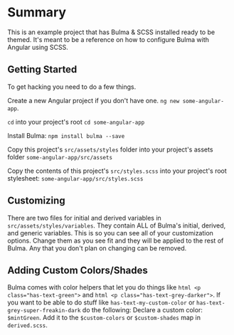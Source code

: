# Summary

This is an example project that has Bulma & SCSS installed ready to be themed.  It's meant to be a reference on how to configure Bulma with Angular using SCSS.

## Getting Started

To get hacking you need to do a few things.

Create a new Angular project if you don't have one.  `ng new some-angular-app`.

`cd` into your project's root `cd some-angular-app`

Install Bulma: `npm install bulma --save`

Copy this project's `src/assets/styles` folder into your project's assets folder `some-angular-app/src/assets`

Copy the contents of this project's `src/styles.scss` into your project's root stylesheet: `some-angular-app/src/styles.scss`

## Customizing

There are two files for initial and derived variables in `src/assets/styles/variables`.  They contain ALL of Bulma's initial, derived, and generic variables.
This is so you can see all of your customization options.  Change them as you see fit and they will be applied to the rest of Bulma.
Any that you don't plan on changing can be removed.

## Adding Custom Colors/Shades
Bulma comes with color helpers that let you do things like `html <p class="has-text-green">` and `html <p class="has-text-grey-darker">`.
If you want to be able to do stuff like `has-text-my-custom-color` or `has-text-grey-super-freakin-dark` do the following:
Declare a custom color: `$mintGreen`.
Add it to the `$custom-colors` or `$custom-shades` map in `derived.scss`.